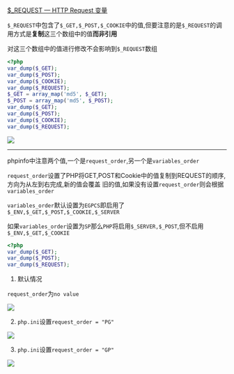 [$_REQUEST — HTTP Request 变量](https://www.php.net/manual/zh/reserved.variables.request.php)

`$_REQUEST`中包含了`$_GET,$_POST,$_COOKIE`中的值,但要注意的是`$_REQUEST`的调用方式是**复制**这三个数组中的值**而非引用**

对这三个数组中的值进行修改不会影响到`$_REQUEST`数组

```php
<?php
var_dump($_GET);
var_dump($_POST);
var_dump($_COOKIE);
var_dump($_REQUEST);
$_GET = array_map('md5', $_GET);
$_POST = array_map('md5', $_POST);
var_dump($_GET);
var_dump($_POST);
var_dump($_COOKIE);
var_dump($_REQUEST);
```

![](https://cdn.jsdelivr.net/gh/AMDyesIntelno/PicGoImg@master/202202191558608.png)

---

phpinfo中注意两个值,一个是`request_order`,另一个是`variables_order`

`request_order`设置了PHP将GET,POST和Cookie中的值复制到REQUEST的顺序,方向为从左到右完成,新的值会覆盖
旧的值,如果没有设置`request_order`则会根据`variables_order`

`variables_order`默认设置为`EGPCS`即启用了`$_ENV,$_GET,$_POST,$_COOKIE,$_SERVER`

如果`variables_order`设置为`SP`那么`PHP`将启用`$_SERVER,$_POST`,但不启用`$_ENV,$_GET,$_COOKIE`

```php
<?php
var_dump($_GET);
var_dump($_POST);
var_dump($_REQUEST);
```

1. 默认情况

`request_order`为`no value`

![](https://cdn.jsdelivr.net/gh/AMDyesIntelno/PicGoImg@master/202202191625078.png)

2. `php.ini`设置`request_order = "PG"`

![](https://cdn.jsdelivr.net/gh/AMDyesIntelno/PicGoImg@master/202202201636936.png)

3. `php.ini`设置`request_order = "GP"`

![](https://cdn.jsdelivr.net/gh/AMDyesIntelno/PicGoImg@master/202202201637266.png)
